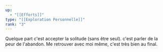 ```yaml
---
up:
  - "[[Efforts]]"
type: "[[Exploration Personnelle]]"
rank: "3"
---
```

Quelque part c'est accepter la solitude (sans être seul). c'est parler de la peur de l'abandon.
Me retrouver avec moi même, c'est très bien au final.

